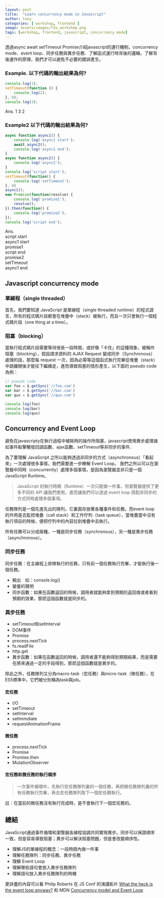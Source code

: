 ```yaml
---
layout: post
title:  "Learn concurrency mode in Javascript"
author: tony
categories: [ workshop, frontend ]
image: assets/images/f2e_workshop.png
tags: [workshop, frontend, javascript, concurrency mode]
---
```

透過async await setTimeout Promise介紹javascript的運行機制，concurrency mode、event loop、同步任務與異步任務．了解函式運行時背後的邏輯，了解背後運作的原理，我們才可以避免不必要的錯誤產生。

### Example. 以下代碼的輸出結果為何?
```javascript
console.log(1);
setTimeout(function () {
    console.log(2);
}, 0);
console.log(3);
```
Ans. 1 3 2

### Example2 以下代碼的輸出結果為何?
```javascript
async function async1() {
    console.log('async1 start');
    await async2();
    console.log('async1 end');           
}
async function async2() {
    console.log('async2');
}
console.log('script start');
setTimeout(function() {
    console.log('setTimeout');
}, 0)
async1();
new Promise(function(resolve) {
    console.log('promise1');
    resolve();
}).then(function() {
    console.log('promise2');
});
console.log('script end');
```
Ans.  
script start  
async1 start  
promise1  
script end  
promise2  
setTimeout  
async1 end  

## Javascript concurrency mode
### 單線程（single threaded）
首先，我們要知道 JavaScript 是單線程（single threaded runtime）的程式語言，所有的程式碼片段都會在堆疊中（stack）被執行，而且一次只會執行一個程式碼片段（one thing at a time）。

### 阻塞（blocking）
當執行程式碼片段需要等待很長一段時間，或好像「卡住」的這種現象，被稱作 阻塞（blocking），假設請求資料的 AJAX Request 變成同步（Synchronous）處理的話，那麼每 request 一次，因為必需等這個函式執行完畢從堆疊（stack）中跳離開後才能往下繼續走，進而導致阻塞的情形產生，以下面的 pseudo code 為例：
```javascript
// pseudo code
var foo = $.getSync('//foo.com')
var bar = $.getSync('//bar.com')
var qux = $.getSync('//qux.com')

console.log(foo)
console.log(bar)
console.log(qux)
```

## Concurrency and Event Loop
避免在javascripty在執行過程中被耗時的操作所阻塞，javascript使用異步處理諸如事件點擊觸發回調函數、ajax函數、setTimeout等非同步的事件．　　

為了要理解 JavaScript 之所以能夠透過非同步的方式（asynchronous）「看起來」一次處理很多事情，我們需要進一步瞭解 Event Loop。
我們之所以可以在瀏覽器中同時（concurrently）處理多個事情，是因為瀏覽器並非只是一個 JavaScript Runtime。
> JavaScript 的執行時期（Runtime）一次只能做一件事，但瀏覽器提供了更多不同的 API 讓我們使用，進而讓我們可以透過 event loop 搭配非同步的方式同時處理多個事項。

任務隊列是一個先進先出的隊列，它裏面存放著各種事件和任務。而event loop 的作用是去監控堆疊（call stack）和工作佇列（task queue），當堆疊當中沒有執行項目的時候，便把佇列中的內容拉到堆疊中去執行。

所有任務可以分成兩種，一種是同步任務（synchronous），另一種是異步任務（asynchronous）。
### 同步任務

同步任務：在主線程上排隊執行的任務，只有前一個任務執行完畢，才能執行後一個任務。　　
- 輸出　如：console.log()
- 變量的聲明
- 同步函數：如果在函數返回的時候，調用者就能夠拿到預期的返回值或者看到預期的效果，那麽這個函數就是同步的。

### 異步任務

- setTimeout和setInterval
- DOM事件
- Promise
- process.nextTick
- fs.readFile
- http.get
- 異步函數：如果在函數返回的時候，調用者還不能夠得到預期結果，而是需要在將來通過一定的手段得到，那麽這個函數就是異步的。

除此之外，任務隊列又分為macro-task（宏任務）與micro-task（微任務），在ES5標準中，它們被分別稱為task與job。
#### 宏任務

- I/O
- setTimeout
- setInterval
- setImmdiate
- requestAnimationFrame

#### 微任務
- process.nextTick
- Promise
- Promise.then
- MutationObserver

#### 宏任務和微任務的執行順序
> 一次事件循環中，先執行宏任務隊列裏的一個任務，再把微任務隊列裏的所有任務執行完畢，再去宏任務隊列取下一個宏任務執行。

註：在當前的微任務沒有執行完成時，是不會執行下一個宏任務的。

## 總結

JavaScript通過事件循環和瀏覽器各線程協調共同實現異步。同步可以保證順序一致，但是容易導致阻塞；異步可以解決阻塞問題，但是會改變順序性。
- 理解JS的單線程的概念：一段時間內做一件事
- 理解任務隊列：同步任務、異步任務
- 理解 Event Loop
- 理解哪些語句會放入異步任務隊列
- 理解語句放入異步任務隊列的時機

更詳盡的內容可以看 Philip Roberts 在 JS Conf 的演講影片 [What the heck is the event loop anyway?](https://pjchender.blogspot.com/2017/08/javascript-learn-event-loop-stack-queue.html) 和 MDN [Concurrency model and Event Loop](https://developer.mozilla.org/en-US/docs/Web/JavaScript/EventLoop)